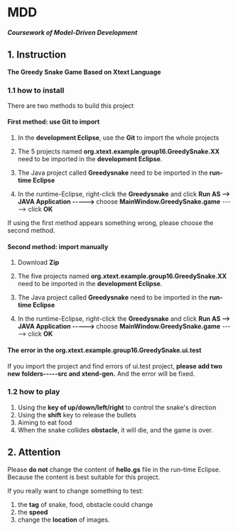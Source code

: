 # MDD

##### Coursework of Model-Driven Development

## 1. Instruction
<b>The Greedy Snake Game Based on Xtext Language</b>

### 1.1 how to install 

There are two methods to build this project

#### First method: use Git to import 

1. In the <b>development Eclipse</b>, use the <b>Git</b> to import the whole projects

2. The 5 projects named <b>org.xtext.example.group16.GreedySnake.XX</b> need to be imported in the <b>development Eclipse</b>. 

3. The Java project called  <b>Greedysnake</b> need to be imported in the <b>run-time Eclipse</b>

4. In the runtime-Eclipse, right-click the <b>Greedysnake</b> and click <b> Run AS --> JAVA Application -----> </b>  choose <b>MainWindow.GreedySnake.game</b> -----> click <b>OK</b>

If using the first method appears something wrong, please choose the second method.



#### Second method: import manually 
1. Download <b>Zip</b>

2. The five projects named <b>org.xtext.example.group16.GreedySnake.XX</b> need to be imported in the <b>development Eclipse</b>. 
   
3. The Java project called  <b>Greedysnake</b> need to be imported in the <b>run-time Eclipse</b>
   
4. In the runtime-Eclipse, right-click the <b>Greedysnake</b> and click <b> Run AS --> JAVA Application -----> </b>  choose <b>MainWindow.GreedySnake.game</b> -----> click <b>OK</b>


#### The error in the org.xtext.example.group16.GreedySnake.ui.test
If you import the project and find errors of ui.test project, <b>please add two new folders-----src and xtend-gen.</b> And the error will be fixed.

### 1.2 how to play 
1. Using the <b>key of up/down/left/right</b> to control the snake's direction 
2. Using the <b>shift</b> key to release the bullets
3. Aiming to eat food
4. When the snake collides <b>obstacle</b>, it will die, and the game is over.


## 2. Attention
Please <b>do not</b> change the content of <b>hello.gs</b> file in the run-time Eclipse. Because the content is best suitable for this project.

If you really want to change something to test:

1. the <b>tag</b> of snake, food, obstacle could change
2. the <b>speed</b> 
3. change the <b>location</b> of images.

